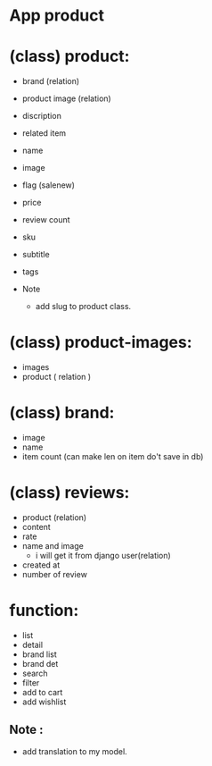 # App product
# (class) product:  
- brand (relation)
- product image (relation)                           
- discription
- related item
- name                                       
- image                                    
- flag (salenew)    
- price                                                         
- review count                               
- sku                                        
- subtitle                                   
- tags           

- Note 
    - add slug to product class.
    
# (class) product-images:
  - images
  - product ( relation )
  

# (class) brand:
  - image
  - name
  - item count (can make len on item do't save in db)   

# (class) reviews:
- product (relation)
- content
- rate
- name and image 
    - i will get it from django user(relation)
- created at
- number of review

# function:

 - list
 - detail
 - brand list    
 - brand det     
- search
- filter
- add to cart   
- add wishlist  



## Note :
- add translation to my model.